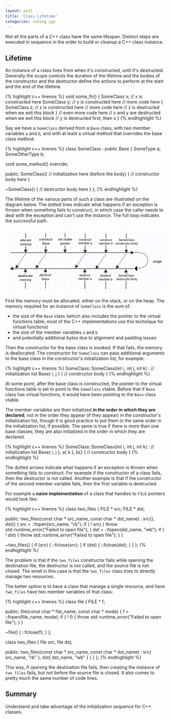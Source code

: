 ```yaml
---
layout: post
title: 'Class Lifetime'
categories: coding cpp
---
```


Not all the parts of a C++ class have the same lifespan. Distinct steps are
executed in sequence in the order to build or cleanup a C++ class instance.


## Lifetime

An instance of a class lives from when it's constructed, until it's destructed.
Generally the scope controls the duration of the lifetime and the bodies of the
constructor and the destructor define the actions to perform at the start and
the end of the lifetime.

{% highlight c++ linenos %}
void some_fn()
{
  SomeClass x; // x is constructed here
  SomeClass y; // y is constructed here
  // more code here
  {
    SomeClass z; // z is constructed here
    // more code here
    // z is destructed when we exit this block
  }
  // even more code here
  // x and y are destructed when we exit this block
  // y is destructed first, then x
}
{% endhighlight %}

Say we have a `SomeClass` derived from a `Base` class, with two member
variables `a` and `b`, and with at least a virtual method that overrides the
base class method:

{% highlight c++ linenos %}
class SomeClass :
  public Base
{
  SomeType a;
  SomeOtherType b;

  void some_method() override;

public:
  SomeClass()
    // initialization here (before the body)
  {
    // constructor body here
  }

  ~SomeClass()
  {
    // destructor body here
  }
};
{% endhighlight %}

The lifetime of the various parts of such a class are illustrated on the diagram
below. The dotted lines indicate what happens if an exception is thrown when
something fails to construct, in which case the caller needs to deal with the
exception and can't use the instance. The full loop indicates the successful path.

![Lifetime diagram](/assets/2015-04-02-class-lifetime/lifetime.png)

First the memory must be allocated, either on the stack, or on the heap. The
memory required for an instance of `SomeClass` is the sum of:

- the size of the `Base` class (which also includes the pointer to the virtual
  functions table; most of the C++ implementations use this technique for
  virtual functions)
- the size of the member variables `a` and `b`
- and potentially additional bytes due to alignment and padding issues

Then the constructor for the base class is invoked. If that fails, the memory
is deallocated. The constructor for `SomeClass` can pass additional arguments to
the base class in the constructor's initialization list, for example:

{% highlight c++ linenos %}
SomeClass::SomeClass(int i, int j, int k) :
  // initialization list
  Base{ i, j }
{
  // constructor body
}
{% endhighlight %}

At some point, after the base class is constructed, the pointer to the virtual
functions table is set to point to the `SomeClass` vtable. Before that if
`Base` class has virtual functions, it would have been pointing to the `Base`
class vtable.

The member variables are then initialized **in the order in which they are
declared**, not in the order they appear (if they appear) in the constructor's
initialization list, though it is good practice to put them in the same order
in the initialization list, if possible. The same is true if there is more than
one base classes, they are also initialized in the order in which they are
declared.

{% highlight c++ linenos %}
SomeClass::SomeClass(int i, int j, int k) :
  // initialization list
  Base{ i, j },
  a{ k },
  b{}
{
  // constructor body
}
{% endhighlight %}

The dotted arrows indicate what happens if an exception is thrown when
something fails to construct. For example if the constructor of a class fails,
then the destructor is not called. Another example is that if the constructor
of the second member variable fails, then the first variable is destructed.

For example a **naive implementation** of a class that handles to `FILE` pointers
would look like:

{% highlight c++ linenos %}
class two_files
{
  FILE * src;
  FILE * dst;

public:
  two_files(const char * src_name, const char * dst_name) :
    src{},
    dst{}
  {
    src = ::fopen(src_name, "rb");
    if ( ! src)
    {
      throw std::runtime_error("Failed to open file");
    }
    dst = ::fopen(dst_name, "wb");
    if ( ! dst)
    {
      throw std::runtime_error("Failed to open file");
    }
  }

  ~two_files()
  {
    if (src)
    {
      ::fclose(src);
    }
    if (dst)
    {
      ::fclose(dst);
    }
  }
};
{% endhighlight %}

The problem is that if the `two_files` constructor fails while opening the
destination file, the destructor is not called, and the source file is not
closed. The smell in this case is that the `two_files` class tries to directly
manage two resources.

The better option is to have a class that manage a single resource, and have
`two_files` have two member variables of that class:

{% highlight c++ linenos %}
class file
{
  FILE * f;

public:
  file(const char * file_name, const char * mode)
  {
    f = ::fopen(file_name, mode);
    if ( ! f)
    {
      throw std::runtime_error("Failed to open file");
    }
  }

  ~file()
  {
    ::fclose(f);
  }
};

class two_files
{
  file src;
  file dst;

public:
  two_files(const char * src_name, const char * dst_name) :
    src{ src_name, "rb" },
    dst{ dst_name, "wb" }
  {
  }
};
{% endhighlight %}

This way, if opening the destination file fails, then creating the instance of
`two_files` fails, but not before the source file is closed. It also comes to
pretty much the same number of code lines.

## Summary

Understand and take advantage of the initialization sequence for C++ classes.
